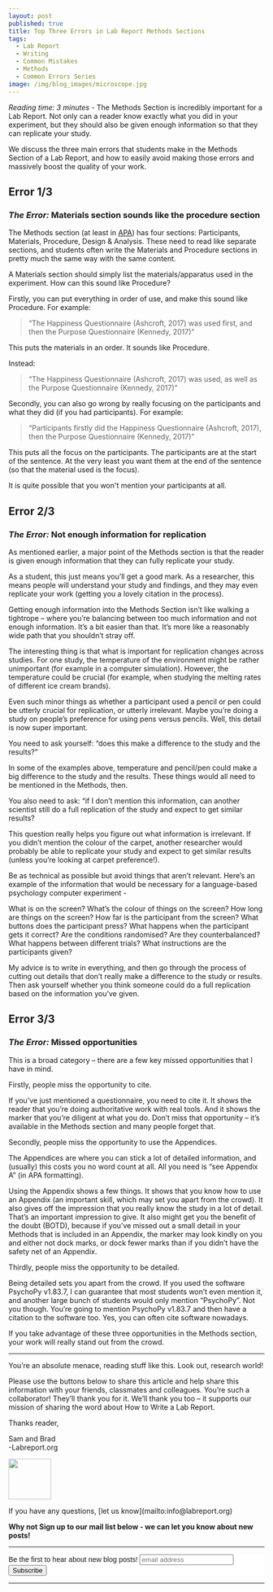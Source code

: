 ```yaml
---
layout: post
published: true
title: Top Three Errors in Lab Report Methods Sections
tags:
  - Lab Report
  - Writing
  - Common Mistakes
  - Methods
  - Common Errors Series
image: /img/blog_images/microscope.jpg
---
```

_Reading time: 3 minutes_ - The Methods Section is incredibly important for a Lab Report. Not only can a reader know exactly what you did in your experiment, but they should also be given enough information so that they can replicate your study.

We discuss the three main errors that students make in the Methods Section of a Lab Report, and how to easily avoid making those errors and massively boost the quality of your work.


 
## **Error 1/3**
### *The Error:* Materials section sounds like the procedure section
 
The Methods section (at least in [APA](https://www.apastyle.org/index?_ga=2.257006152.2119842503.1551024700-1321505198.1551024700)) has four sections: Participants, Materials, Procedure, Design & Analysis. These need to read like separate sections, and students often write the Materials and Procedure sections in pretty much the same way with the same content.

A Materials section should simply list the materials/apparatus used in the experiment. How can this sound like Procedure?

Firstly, you can put everything in order of use, and make this sound like Procedure. For example:

> “The Happiness Questionnaire (Ashcroft, 2017) was used first, and then the Purpose Questionnaire (Kennedy, 2017)”

This puts the materials in an order. It sounds like Procedure.

Instead:

> “The Happiness Questionnaire (Ashcroft, 2017) was used, as well as the Purpose Questionnaire (Kennedy, 2017)”

Secondly, you can also go wrong by really focusing on the participants and what they did (if you had participants). For example:

> “Participants firstly did the Happiness Questionnaire (Ashcroft, 2017), then the Purpose Questionnaire (Kennedy, 2017)”

This puts all the focus on the participants. The participants are at the start of the sentence. At the very least you want them at the end of the sentence (so that the material used is the focus). 

It is quite possible that you won't mention your participants at all.

 
## **Error 2/3**
### *The Error:* Not enough information for replication
 
As mentioned earlier, a major point of the Methods section is that the reader is given enough information that they can fully replicate your study.

As a student, this just means you’ll get a good mark. As a researcher, this means people will understand your study and findings, and they may even replicate your work (getting you a lovely citation in the process).

Getting enough information into the Methods Section isn’t like walking a tightrope – where you’re balancing between too much information and not enough information. It’s a bit easier than that. It’s more like a reasonably wide path that you shouldn’t stray off.

The interesting thing is that what is important for replication changes across studies. For one study, the temperature of the environment might be rather unimportant (for example in a computer simulation). However, the temperature could be crucial (for example, when studying the melting rates of different ice cream brands).

Even such minor things as whether a participant used a pencil or pen could be utterly crucial for replication, or utterly irrelevant. Maybe you’re doing a study on people’s preference for using pens versus pencils. Well, this detail is now super important.

You need to ask yourself: “does this make a difference to the study and the results?”

In some of the examples above, temperature and pencil/pen could make a big difference to the study and the results. These things would all need to be mentioned in the Methods, then.

You also need to ask: “if I don’t mention this information, can another scientist still do a full replication of the study and expect to get similar results?

This question really helps you figure out what information is irrelevant. If you didn’t mention the colour of the carpet, another researcher would probably be able to replicate your study and expect to get similar results (unless you’re looking at carpet preference!).

Be as technical as possible but avoid things that aren’t relevant. Here’s an example of the information that would be necessary for a language-based psychology computer experiment -

What is on the screen? What’s the colour of things on the screen? How long are things on the screen? How far is the participant from the screen? What buttons does the participant press? What happens when the participant gets it correct? Are the conditions randomised? Are they counterbalanced? What happens between different trials? What instructions are the participants given? 

My advice is to write in everything, and then go through the process of cutting out details that don’t really make a difference to the study or results. Then ask yourself whether you think someone could do a full replication based on the information you’ve given. 

 
## **Error 3/3**
### *The Error:* Missed opportunities
 
This is a broad category – there are a few key missed opportunities that I have in mind.

Firstly, people miss the opportunity to cite. 

If you’ve just mentioned a questionnaire, you need to cite it. It shows the reader that you’re doing authoritative work with real tools. And it shows the marker that you’re diligent at what you do. Don’t miss that opportunity – it’s available in the Methods section and many people forget that.

Secondly, people miss the opportunity to use the Appendices. 

The Appendices are where you can stick a lot of detailed information, and (usually) this costs you no word count at all. All you need is “see Appendix A” (in APA formatting).

Using the Appendix shows a few things. It shows that you know how to use an Appendix (an important skill, which may set you apart from the crowd). It also gives off the impression that you really know the study in a lot of detail. That’s an important impression to give. It also might get you the benefit of the doubt (BOTD), because if you’ve missed out a small detail in your Methods that is included in an Appendix, the marker may look kindly on you and either not dock marks, or dock fewer marks than if you didn’t have the safety net of an Appendix.

Thirdly, people miss the opportunity to be detailed.

Being detailed sets you apart from the crowd. If you used the software PsychoPy v1.83.7, I can guarantee that most students won’t even mention it, and another large bunch of students would only mention “PsychoPy”. Not you though. You’re going to mention PsychoPy v1.83.7 and then have a citation to the software too. Yes, you can often cite software nowadays.

If you take advantage of these three opportunities in the Methods section, your work will really stand out from the crowd.



--- 

You’re an absolute menace, reading stuff like this. Look out, research world!

Please use the buttons below to share this article and help share this information with your friends, classmates and colleagues. You’re such a collaborator! They’ll thank you for it. We’ll thank you too – it supports our mission of sharing the word about How to Write a Lab Report.

Thanks reader,

Sam and Brad  
-Labreport.org  
<p style="text-align: left;"><img src="https://s-ashcroft.github.io/img/avatar-icon.png" alt="" width="84" height="80" /></p>  
If you have any questions, [let us know](mailto:info@labreport.org)
 
**Why not Sign up to our mail list below - we can let you know about new posts!**

---

<!-- Begin Mailchimp Signup Form -->
<link href="//cdn-images.mailchimp.com/embedcode/horizontal-slim-10_7.css" rel="stylesheet" type="text/css">
<style type="text/css">
	#mc_embed_signup{background:#fff; clear:left; font:14px Helvetica,Arial,sans-serif; width:100%;}
	/* Add your own Mailchimp form style overrides in your site stylesheet or in this style block.
	   We recommend moving this block and the preceding CSS link to the HEAD of your HTML file. */
</style>
<div id="mc_embed_signup">
<form action="https://Org.us20.list-manage.com/subscribe/post?u=7d4ac3d81a475c6d44aa19c58&amp;id=6ef2deec11" method="post" id="mc-embedded-subscribe-form" name="mc-embedded-subscribe-form" class="validate" target="_blank" novalidate>
    <div id="mc_embed_signup_scroll">
	<label for="mce-EMAIL">Be the first to hear about new blog posts!</label>
	<input type="email" value="" name="EMAIL" class="email" id="mce-EMAIL" placeholder="email address" required>
    <!-- real people should not fill this in and expect good things - do not remove this or risk form bot signups-->
    <div style="position: absolute; left: -5000px;" aria-hidden="true"><input type="text" name="b_7d4ac3d81a475c6d44aa19c58_6ef2deec11" tabindex="-1" value=""></div>
    <div class="clear"><input type="submit" value="Subscribe" name="subscribe" id="mc-embedded-subscribe" class="button"></div>
    </div>
</form>
</div>

<!--End mc_embed_signup-->

---
